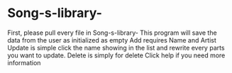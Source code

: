 # Song-s-library-
First, please pull every file in Song-s-library-
This program will save the data from the user as initialized as empty
Add requires Name and Artist
Update is simple click the name showing in the list and rewrite every parts you want to update.
Delete is simply for delete
Click help if you need more information

